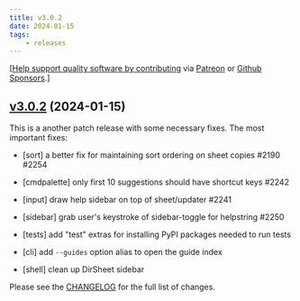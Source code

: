 ```yaml
---
title: v3.0.2
date: 2024-01-15
tags:
    - releases
---
```


[[Help support quality software by contributing](https://github.com/saulpw/visidata/blob/develop/CONTRIBUTING.md) via [Patreon](https://patreon.com/saulpw) or [Github Sponsors](https://github.com/sponsors/saulpw).]

## [v3.0.2](https://github.com/saulpw/visidata/releases/tag/v3.0.2) (2024-01-15)

This is a another patch release with some necessary fixes.  The most important fixes:

- [sort] a better fix for maintaining sort ordering on sheet copies  #2190 #2254
- [cmdpalette] only first 10 suggestions should have shortcut keys  #2242
- [input] draw help sidebar on top of sheet/updater  #2241
- [sidebar] grab user's keystroke of sidebar-toggle for helpstring  #2250
- [tests] add "test" extras for installing PyPI packages needed to run tests

- [cli] add `--guides` option alias to open the guide index
- [shell] clean up DirSheet sidebar

Please see the [CHANGELOG](https://github.com/saulpw/visidata/blob/v3.0.2/CHANGELOG.md) for the full list of changes.
